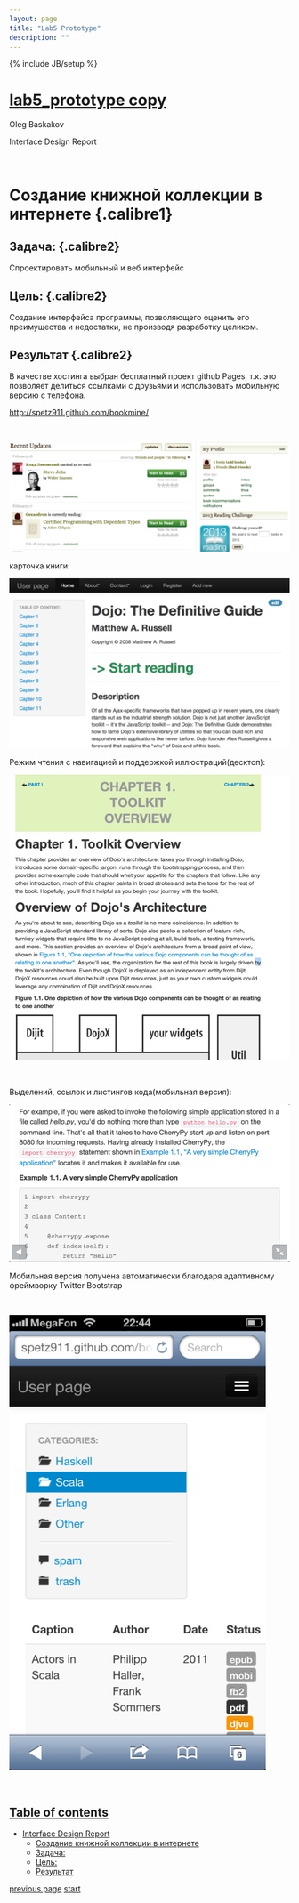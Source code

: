 ```yaml
---
layout: page
title: "Lab5 Prototype"
description: ""
---
```

{% include JB/setup %}


[lab5\_prototype copy](../../2yWOea.html)
=========================================

Oleg Baskakov

Interface Design Report

 

Создание книжной коллекции в интернете {.calibre1}
======================================

Задача: {.calibre2}
-------

Спроектировать мобильный и веб интерфейс

Цель: {.calibre2}
-----

Создание интерфейса программы, позволяющего оценить его преимущества и
недостатки, не производя разработку целиком.

Результат {.calibre2}
---------

В качестве хостинга выбран бесплатный проект github Pages, т.к. это
позволяет делиться ссылками с друзьями и использовать мобильную версию с
телефона.

http://spetz911.github.com/bookmine/

 

![droppedImage.png](images/droppedImage.png)

карточка книги:

![droppedImage-1.png](images/droppedImage-1.png)

Режим чтения с навигацией и поддержкой иллюстраций(десктоп):

![droppedImage-2.png](images/droppedImage-2.png)

 

Выделений, ссылок и листингов кода(мобильная версия):

![droppedImage-3.png](images/droppedImage-3.png)

Мобильная версия получена автоматически благодаря адаптивному фреймворку
Twitter Bootstrap

 

![droppedImage-4.png](images/droppedImage-4.png)

 

[Table of contents](../../2yWOea.html)
--------------------------------------

-   [Interface Design Report](chapter-1.xhtml)
    -   [Создание книжной коллекции в
        интернете](chapter-1.xhtml#chapter-1-sh1)
    -   [Задача:](chapter-1.xhtml#chapter-1-sh2)
    -   [Цель:](chapter-1.xhtml#chapter-1-sh3)
    -   [Результат](chapter-1.xhtml#chapter-1-sh4)

[previous page](../../2yWOea.html) [start](../../2yWOea.html)

